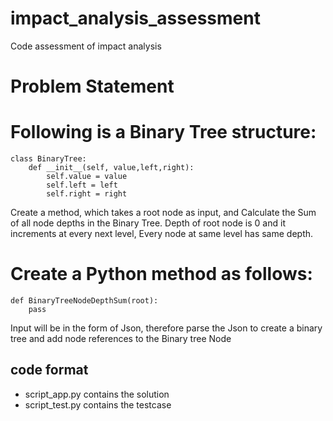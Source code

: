 
# impact_analysis_assessment
Code assessment of impact analysis
# Problem Statement
Following is a Binary Tree structure:
=====================================
```
class BinaryTree:
    def __init__(self, value,left,right):
        self.value = value
        self.left = left
        self.right = right
```

Create a method, which takes a root node as input, and Calculate the Sum of all node depths in the Binary Tree. Depth of root node is 0 and it increments at every next level, Every node at same level has same depth.

Create a Python method as follows:
===========================
```
def BinaryTreeNodeDepthSum(root):
    pass
```
Input will be in the form of Json, therefore parse the Json to create a binary tree and add node references to the Binary tree Node


## code format

- script_app.py contains the solution
- script_test.py contains the testcase 
